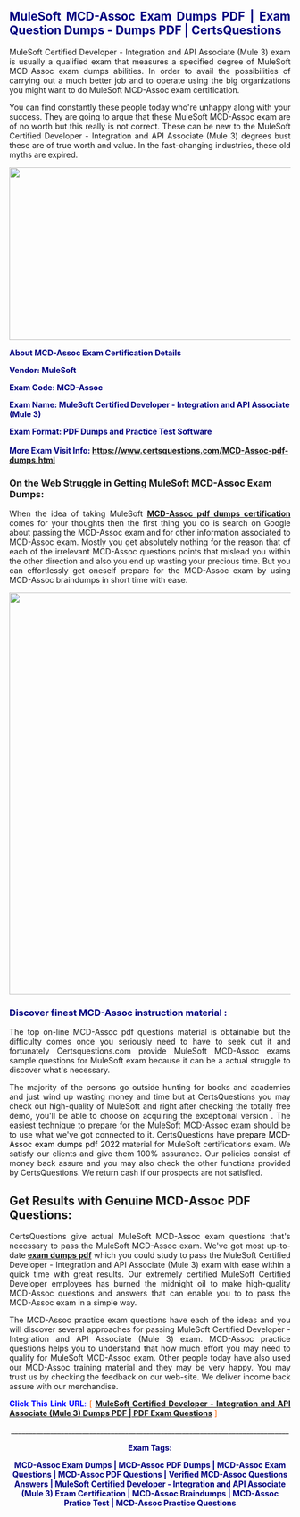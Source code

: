 <h2 style="text-align: justify;"><span style="color: #000080;">MuleSoft MCD-Assoc Exam Dumps PDF | Exam Question Dumps - Dumps PDF | CertsQuestions</span></h2>
<p style="text-align: justify;">MuleSoft Certified Developer - Integration and API Associate (Mule 3) exam is usually a qualified exam that measures a specified degree of MuleSoft  MCD-Assoc exam dumps abilities. In order to avail the possibilities of carrying out a much better job and to operate using the big organizations you might want to do MuleSoft MCD-Assoc exam certification.</p>
<p style="text-align: justify;">You can find constantly these people today who're unhappy along with your success. They are going to argue that these MuleSoft  MCD-Assoc exam are of no worth but this really is not correct. These can be new to the MuleSoft Certified Developer - Integration and API Associate (Mule 3) degrees bust these are of true worth and value. In the fast-changing industries, these old myths are expired.</p>
<p><img style="display: block; margin-left: auto; margin-right: auto;" src="https://i.imgur.com/eaP4ae9.png" width="840" height="310" /></p>
<p><span style="color: #000080;"><strong>About MCD-Assoc Exam Certification Details</strong></span></p>
<p><span style="color: #000080;"><strong>Vendor: MuleSoft<br /></strong></span></p>
<p><span style="color: #000080;"><strong>Exam Code: MCD-Assoc</strong></span></p>
<p><span style="color: #000080;"><strong>Exam Name: MuleSoft Certified Developer - Integration and API Associate (Mule 3)</strong></span></p>
<p><span style="color: #000080;"><strong>Exam Format: PDF Dumps and Practice Test Software<br /><br />More Exam Visit Info: <span style="color: #ff6600;"><a href="https://www.certsquestions.com/MCD-Assoc-pdf-dumps.html">https://www.certsquestions.com/MCD-Assoc-pdf-dumps.html</a></span></strong></span></p>
<h3>On the Web Struggle in Getting MuleSoft MCD-Assoc Exam Dumps:</h3>
<p style="text-align: justify;">When the idea of taking MuleSoft <a href="https://www.certsquestions.com/MCD-Assoc-pdf-dumps.html"><strong> MCD-Assoc pdf dumps certification</strong></a> comes for your thoughts then the first thing you do is search on Google about passing the MCD-Assoc exam and for other information associated to MCD-Assoc exam. Mostly you get absolutely nothing for the reason that of each of the irrelevant MCD-Assoc questions points that mislead you within the other direction and also you end up wasting your precious time. But you can effortlessly get oneself prepare for the MCD-Assoc exam by using MCD-Assoc braindumps in short time with ease.</p>
<p><a href="https://www.certsquestions.com/MCD-Assoc-pdf-dumps.html"><img style="display: block; margin-left: auto; margin-right: auto;" src="https://i.imgur.com/pxhoKQ2.png" width="720" /></a></p>
<h3><span style="color: #000080;">Discover finest  MCD-Assoc instruction material :</span></h3>
<p style="text-align: justify;">The top on-line MCD-Assoc pdf questions material is obtainable but the difficulty comes once you seriously need to have to seek out it and fortunately Certsquestions.com provide MuleSoft MCD-Assoc exams sample questions for MuleSoft  exam because it can be a actual struggle to discover what's necessary.</p>
<p style="text-align: justify;">The majority of the persons go outside hunting for books and academies and just wind up wasting money and time but at CertsQuestions you may check out high-quality of MuleSoft  and right after checking the totally free demo, you'll be able to choose on acquiring the exceptional version . The easiest technique to prepare for the MuleSoft MCD-Assoc exam should be to use what we've got connected to it. CertsQuestions have <span style="color: #000000;">prepare MCD-Assoc exam dumps pdf 2022</span> material for MuleSoft certifications exam. We satisfy our clients and give them 100% assurance. Our policies consist of money back assure and you may also check the other functions provided by CertsQuestions. We return cash if our prospects are not satisfied.</p>
<h2>Get Results with Genuine MCD-Assoc PDF Questions:</h2>
<p style="text-align: justify;">CertsQuestions give actual MuleSoft MCD-Assoc exam questions that's necessary to pass the MuleSoft  MCD-Assoc exam. We've got most up-to-date<strong>&nbsp;<a href="https://www.certsquestions.com/">exam dumps pdf</a></strong>&nbsp;which you could study to pass the MuleSoft Certified Developer - Integration and API Associate (Mule 3) exam with ease within a quick time with great results. Our extremely certified MuleSoft Certified Developer employees has burned the midnight oil to make high-quality MCD-Assoc questions and answers that can enable you to to pass the MCD-Assoc exam in a simple way.</p>
<p style="text-align: justify;">The MCD-Assoc practice exam questions have each of the ideas and you will discover several approaches for passing MuleSoft Certified Developer - Integration and API Associate (Mule 3) exam. MCD-Assoc practice questions helps you to understand that how much effort you may need to qualify for MuleSoft  MCD-Assoc exam. Other people today have also used our MCD-Assoc training material and they may be very happy. You may trust us by checking the feedback on our web-site. We deliver income back assure with our merchandise.</p>
<p style="text-align: justify;"><span style="color: #0000ff;"><strong>Click This Link URL</strong>:</span> <span style="color: #ff6600;">[ <strong><a href="https://www.certsquestions.com/mulesoft-certified-developer-certification.html">MuleSoft Certified Developer - Integration and API Associate (Mule 3) Dumps PDF | PDF Exam Questions</a></strong> ]</span></p>
<p style="text-align: center;">______________________________________________________________________________</p>
<p style="text-align: center;"><span style="color: #000080;"><strong>Exam Tags:</strong></span></p>
<p style="text-align: center;"><span style="color: #000080;"><strong>MCD-Assoc Exam Dumps | MCD-Assoc PDF Dumps | MCD-Assoc Exam Questions | MCD-Assoc PDF Questions | Verified MCD-Assoc Questions Answers | MuleSoft Certified Developer - Integration and API Associate (Mule 3) Exam Certification | MCD-Assoc Braindumps | MCD-Assoc Pratice Test | MCD-Assoc Practice Questions</strong></span></p>

